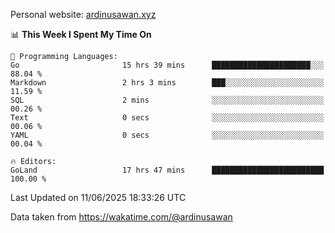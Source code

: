 Personal website: [ardinusawan.xyz](https://ardinusawan.xyz)

<!--START_SECTION:waka-->
📊 **This Week I Spent My Time On** 

```text
💬 Programming Languages: 
Go                       15 hrs 39 mins      ██████████████████████░░░   88.04 % 
Markdown                 2 hrs 3 mins        ███░░░░░░░░░░░░░░░░░░░░░░   11.59 % 
SQL                      2 mins              ░░░░░░░░░░░░░░░░░░░░░░░░░   00.26 % 
Text                     0 secs              ░░░░░░░░░░░░░░░░░░░░░░░░░   00.06 % 
YAML                     0 secs              ░░░░░░░░░░░░░░░░░░░░░░░░░   00.04 % 

🔥 Editors: 
GoLand                   17 hrs 47 mins      █████████████████████████   100.00 % 
```


 Last Updated on 11/06/2025 18:33:26 UTC
<!--END_SECTION:waka-->
Data taken from https://wakatime.com/@ardinusawan
